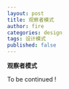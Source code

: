 ```yaml
---
layout: post
title: 观察者模式
author: fire
categories: design
tags: 设计模式
published: false
---
```


**观察者模式**

To be continued !
